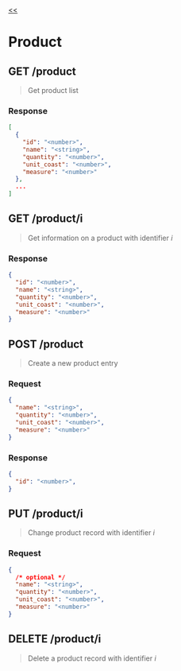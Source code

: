 [<<](../descr.md)

# Product

## GET /product
> Get product list

### Response
```json
[
  {
    "id": "<number>",
    "name": "<string>",
    "quantity": "<number>",
    "unit_coast": "<number>",
    "measure": "<number>"
  },
  ...
]
```

## GET /product/i
> Get information on a product with identifier *i*

### Response
```json
{
  "id": "<number>",
  "name": "<string>",
  "quantity": "<number>",
  "unit_coast": "<number>",
  "measure": "<number>"
}
```

## POST /product
> Create a new product entry

### Request
```json
{
  "name": "<string>",
  "quantity": "<number>",
  "unit_coast": "<number>",
  "measure": "<number>"
}
```

### Response
```json
{
  "id": "<number>",
}
```

## PUT /product/i
> Change product record with identifier *i*

### Request
```json
{
  /* optional */
  "name": "<string>",
  "quantity": "<number>",
  "unit_coast": "<number>",
  "measure": "<number>"
}
```

## DELETE /product/i
> Delete a product record with identifier *i*